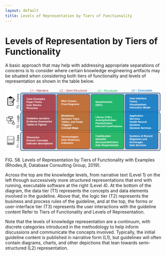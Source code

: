 ```yaml
---
layout: default
title: Levels of Representation by Tiers of Functionality
---
```

# Levels of Representation by Tiers of Functionality

A basic approach that may help with addressing appropriate separations of concerns is to consider where certain knowledge engineering artifacts may be situated when considering both tiers of functionality and levels of representation as shown in the table below.

<img src="assets/images/CPG-Main-LevelsAndTiers.png" alt="image_tooltip" width="750" hight="300"/>


FIG. 58. Levels of Representation by Tiers of Functionality with Examples (Rhodes,B, Database Consulting Group, 2019).

Across the top are the knowledge levels, from narrative text (Level 1) on the left through successively more structured representations that end with running, executable software at the right (Level 4). At the bottom of the diagram, the data tier (T1) represents the concepts and data elements involved in the guideline. Above that, the logic tier (T2) represents the business and process rules of the guideline, and at the top, the forms or user-interface tier (T3) represents the user interactions with the guideline content  Refer to Tiers of Functionality <!-- Link here !--> and Levels of Representation. <!-- Link here !-->

Note that the levels of knowledge representation are a continuum, with discrete categories introduced in the methodology to help inform discussions and communicate the concepts involved. Typically, the initial guideline content is published in narrative form (L1), but guidelines will often contain diagrams, charts, and other depictions that lean towards semi-structured (L2) representation.

